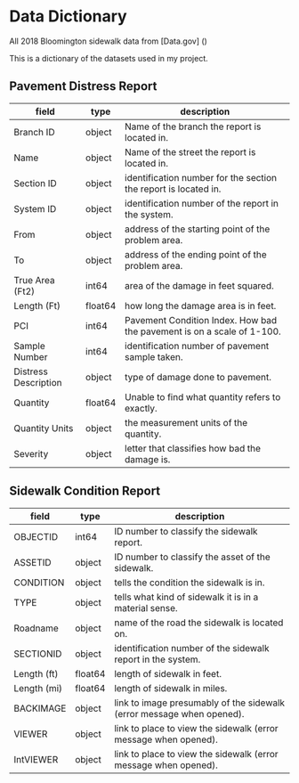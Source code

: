 # Data Dictionary

All 2018 Bloomington sidewalk data from [Data.gov] ()

This is a dictionary of the datasets used in my project.

## Pavement Distress Report

| field | type | description |
| ----- | ----------- | -------------- |
Branch ID| object| Name of the branch the report is located in.|
Name| object| Name of the street the report is located in.|
Section ID| object| identification number for the section the report is located in.|
System ID| object| identification number of the report in the system.|
From| object| address of the starting point of the problem area.|
To| object| address of the ending point of the problem area.|
True Area (Ft2)| int64| area of the damage in feet squared.|
Length (Ft)| float64| how long the damage area is in feet.|
PCI| int64| Pavement Condition Index. How bad the pavement is on a scale of 1-100.|
Sample Number| int64| identification number of pavement sample taken.|
Distress Description| object| type of damage done to pavement.|
Quantity| float64| Unable to find what quantity refers to exactly.|
Quantity Units| object| the measurement units of the quantity.|
Severity| object| letter that classifies how bad the damage is.|


## Sidewalk Condition Report

| field | type | description |
| ----- | ----------- | -------------- |
OBJECTID| int64| ID number to classify the sidewalk report.|
ASSETID| object| ID number to classify the asset of the sidewalk.|
CONDITION| object| tells the condition the sidewalk is in.|
TYPE| object| tells what kind of sidewalk it is in a material sense.|
Roadname| object| name of the road the sidewalk is located on.|
SECTIONID| object| identification number of the sidewalk report in the system.|
Length (ft)| float64| length of sidewalk in feet.|
Length (mi)| float64| length of sidewalk in miles.|
BACKIMAGE| object| link to image presumably of the sidewalk (error message when opened).| 
VIEWER| object| link to place to view the sidewalk (error message when opened).|
IntVIEWER| object|link to place to view the sidewalk (error message when opened).|